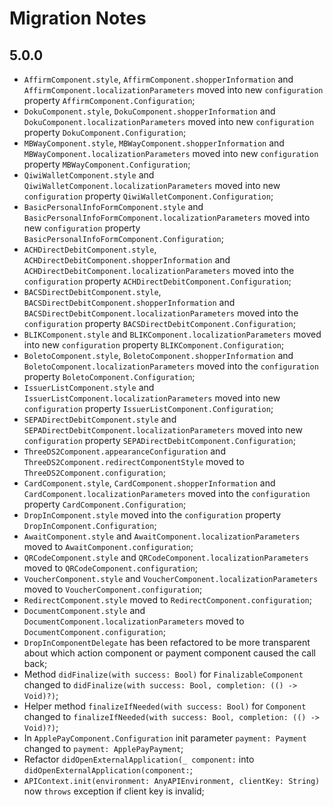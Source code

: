 #  Migration Notes

## 5.0.0

- `AffirmComponent.style`, `AffirmComponent.shopperInformation` and `AffirmComponent.localizationParameters` moved into new `configuration` property `AffirmComponent.Configuration`;
- `DokuComponent.style`, `DokuComponent.shopperInformation` and `DokuComponent.localizationParameters` moved into new `configuration` property `DokuComponent.Configuration`;
- `MBWayComponent.style`, `MBWayComponent.shopperInformation` and `MBWayComponent.localizationParameters` moved into new `configuration` property `MBWayComponent.Configuration`;
- `QiwiWalletComponent.style` and `QiwiWalletComponent.localizationParameters` moved into new `configuration` property `QiwiWalletComponent.Configuration`;
- `BasicPersonalInfoFormComponent.style` and `BasicPersonalInfoFormComponent.localizationParameters` moved into new `configuration` property `BasicPersonalInfoFormComponent.Configuration`;
- `ACHDirectDebitComponent.style`, `ACHDirectDebitComponent.shopperInformation` and `ACHDirectDebitComponent.localizationParameters` moved into the `configuration` property `ACHDirectDebitComponent.Configuration`;
- `BACSDirectDebitComponent.style`, `BACSDirectDebitComponent.shopperInformation` and `BACSDirectDebitComponent.localizationParameters` moved into the `configuration` property `BACSDirectDebitComponent.Configuration`;
- `BLIKComponent.style` and `BLIKComponent.localizationParameters` moved into new `configuration` property `BLIKComponent.Configuration`;
- `BoletoComponent.style`, `BoletoComponent.shopperInformation` and `BoletoComponent.localizationParameters` moved into the `configuration` property `BoletoComponent.Configuration`;
- `IssuerListComponent.style` and `IssuerListComponent.localizationParameters` moved into new `configuration` property `IssuerListComponent.Configuration`;
- `SEPADirectDebitComponent.style` and `SEPADirectDebitComponent.localizationParameters` moved into new `configuration` property `SEPADirectDebitComponent.Configuration`;
- `ThreeDS2Component.appearanceConfiguration` and `ThreeDS2Component.redirectComponentStyle` moved to `ThreeDS2Component.configuration`;
- `CardComponent.style`, `CardComponent.shopperInformation` and `CardComponent.localizationParameters` moved into the `configuration` property `CardComponent.Configuration`;
- `DropInComponent.style` moved into the `configuration` property `DropInComponent.Configuration`;
- `AwaitComponent.style` and `AwaitComponent.localizationParameters` moved to `AwaitComponent.configuration`;
- `QRCodeComponent.style` and `QRCodeComponent.localizationParameters` moved to `QRCodeComponent.configuration`;
- `VoucherComponent.style` and `VoucherComponent.localizationParameters` moved to `VoucherComponent.configuration`;
- `RedirectComponent.style` moved to `RedirectComponent.configuration`;
- `DocumentComponent.style` and `DocumentComponent.localizationParameters` moved to `DocumentComponent.configuration`;
- `DropInComponentDelegate` has been refactored to be more transparent about which action component or payment component caused the call back;
- Method `didFinalize(with success: Bool)` for `FinalizableComponent` changed to `didFinalize(with success: Bool, completion: (() -> Void)?)`;
- Helper method `finalizeIfNeeded(with success: Bool)` for `Component` changed to `finalizeIfNeeded(with success: Bool, completion: (() -> Void)?)`;
- In `ApplePayComponent.Configuration` init parameter `payment: Payment` changed to `payment: ApplePayPayment`;
- Refactor `didOpenExternalApplication(_ component:` into `didOpenExternalApplication(component:`;
- `APIContext.init(environment: AnyAPIEnvironment, clientKey: String)` now `throws` exception if client key is invalid;
